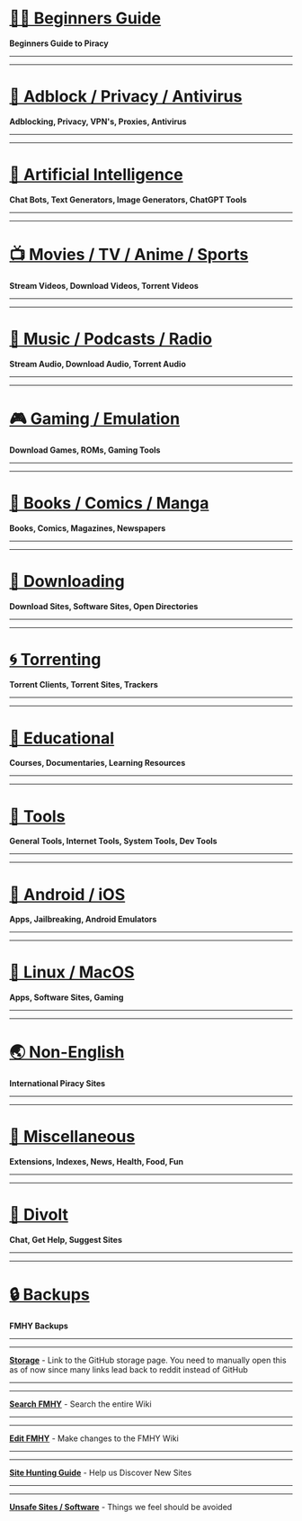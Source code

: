 # [🏴‍☠️ Beginners Guide](https://rentry.org/Piracy-BG)

**Beginners Guide to Piracy**

***
***

# [📛 Adblock / Privacy / Antivirus](https://github.com/fmhy/FMHY/wiki/%F0%9F%93%9B-Adblock---Privacy---Antivirus)

**Adblocking, Privacy, VPN's, Proxies, Antivirus**

***
***

# [🤖 Artificial Intelligence](https://github.com/fmhy/FMHY/wiki/%F0%9F%A4%96-Artificial-Intelligence)

**Chat Bots, Text Generators, Image Generators, ChatGPT Tools**

***
***

# [📺 Movies / TV / Anime / Sports](https://github.com/fmhy/FMHY/wiki/%F0%9F%93%BA-Movies---TV---Anime---Sports)

**Stream Videos, Download Videos, Torrent Videos**

***
***

# [🎵 Music / Podcasts / Radio](https://github.com/fmhy/FMHY/wiki/%F0%9F%8E%B5-Music---Podcasts---Radio)

**Stream Audio, Download Audio, Torrent Audio**

***
***

# [🎮 Gaming / Emulation](https://github.com/fmhy/FMHY/wiki/%F0%9F%8E%AE-Gaming---Emulation)

**Download Games, ROMs, Gaming Tools**

***
***

# [📗 Books / Comics / Manga](https://github.com/fmhy/FMHY/wiki/%F0%9F%93%97-Books---Comics---Manga)

**Books, Comics, Magazines, Newspapers**

***
***

# [💾 Downloading](https://github.com/fmhy/FMHY/wiki/%F0%9F%92%BE-Downloading)

**Download Sites, Software Sites, Open Directories**

***
***

# [🌀 Torrenting](https://github.com/fmhy/FMHY/wiki/%F0%9F%8C%80-Torrenting)

**Torrent Clients, Torrent Sites, Trackers**

***
***

# [🧠 Educational](https://github.com/fmhy/FMHY/wiki/%F0%9F%A7%A0-Educational)

**Courses, Documentaries, Learning Resources**

***
***

# [🔧 Tools](https://github.com/nbats/FMHY/wiki/%F0%9F%94%A7-Tools)

**General Tools, Internet Tools, System Tools, Dev Tools**

***
***

# [📱 Android / iOS](https://github.com/fmhy/FMHY/wiki/%F0%9F%93%B1-Android---iOS)

**Apps, Jailbreaking, Android Emulators**

***
***

# [🐧 Linux / MacOS](https://github.com/fmhy/FMHY/wiki/%F0%9F%90%A7-Linux---MacOS)

**Apps, Software Sites, Gaming**

***
***

# [🌏 Non-English](https://github.com/fmhy/FMHY/wiki/%F0%9F%8C%8F-Non-English)

**International Piracy Sites** 

***
***

# [📂 Miscellaneous](https://github.com/fmhy/FMHY/wiki/%F0%9F%93%82-Miscellaneous)

**Extensions, Indexes, News, Health, Food, Fun**

***
***

# [💬 Divolt](https://redd.it/uto5vw)

**Chat, Get Help, Suggest Sites**

***
***

# [🔒 Backups](https://github.com/fmhy/FMHY/wiki/Backups)

**FMHY Backups**

***
***

**[Storage](https://github.com/fmhy/FMHY/wiki/Storage)** - Link to the GitHub storage page. You need to manually open this as of now since many links lead back to reddit instead of GitHub

***
***

**[Search FMHY](https://redd.it/105xraz)** - Search the entire Wiki

***
***

**[Edit FMHY](https://rentry.co/FMHYedit)** - Make changes to the FMHY Wiki

***
***

**[Site Hunting Guide](https://www.reddit.com/r/FREEMEDIAHECKYEAH/wiki/find-new-sites)** - Help us Discover New Sites

***
***

**[Unsafe Sites / Software](https://redd.it/10bh0h9)** - Things we feel should be avoided
